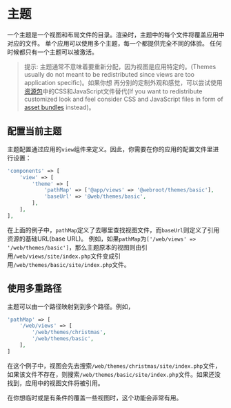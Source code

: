 主题
=======

一个主题是一个视图和布局文件的目录。渲染时，主题中的每个文件将覆盖应用中对应的文件。
单个应用可以使用多个主题，每一个都提供完全不同的体验。
任何时候都只有一个主题可以被激活。

> 提示: 主题通常不意味着要重新分配，因为视图是应用特定的。(Themes usually do not meant to be redistributed since views are too application specific)。如果你想
再分别的定制外观和感觉，可以尝试使用[资源包](assets.md)中的CSS和JavaScript文件替代(If you want to redistribute customized look and feel consider CSS and JavaScript files in form of [asset bundles](assets.md) instead)。

配置当前主题
-------------------------

主题配置通过应用的`view`组件来定义。因此，你需要在你的应用的配置文件里进行设置：


```php
'components' => [
	'view' => [
		'theme' => [
			'pathMap' => ['@app/views' => '@webroot/themes/basic'],
			'baseUrl' => '@web/themes/basic',
		],
	],
],
```

在上面的例子中，`pathMap`定义了去哪里查找视图文件，而`baseUrl`则定义了引用资源的基础URL(base URL)。
例如，如果`pathMap`为`['/web/views' => '/web/themes/basic']`，那么主题原本的视图则由引用`/web/views/site/index.php`文件变成引用`/web/themes/basic/site/index.php`文件。

使用多重路径
--------------------

主题可以由一个路径映射到到多个路径。例如，

```php
'pathMap' => [
	'/web/views' => [
		'/web/themes/christmas',
		'/web/themes/basic',
	],
]
```

在这个例子中，视图会先去搜索`/web/themes/christmas/site/index.php`文件，如果该文件不存在，则搜索`/web/themes/basic/site/index.php`文件。如果还没找到，应用中的视图文件将被引用。

在你想临时或是有条件的覆盖一些视图时，这个功能会非常有用。